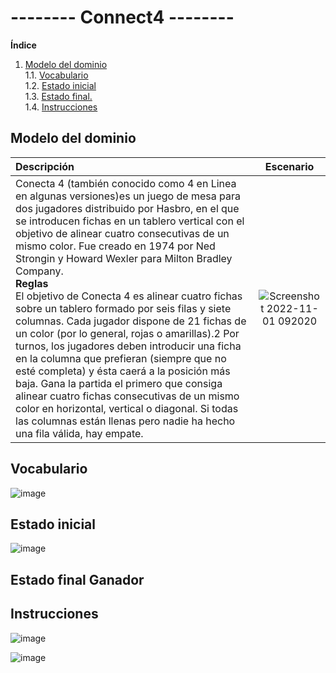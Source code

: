 # -------- Connect4 --------

**Índice**
1. [Modelo del dominio](#Modelo-del-dominio)  
    1.1. [Vocabulario](#Vocabulario)  
    1.2. [Estado inicial](#Estado-inicial)  
    1.3. [Estado final.](#Estado-final)  
    1.4. [Instrucciones](#Instrucciones)  
    
## Modelo del dominio
|  Descripción | Escenario |
| :------- | :------: | 
|  Conecta 4 (también conocido como 4 en Linea en algunas versiones)es un juego de mesa para dos jugadores distribuido por Hasbro, en el que se introducen fichas en un tablero vertical con el objetivo de alinear cuatro consecutivas de un mismo color. Fue creado en 1974 por Ned Strongin y Howard Wexler para Milton Bradley Company. <br/> **Reglas**  <br/>El objetivo de Conecta 4 es alinear cuatro fichas sobre un tablero formado por seis filas y siete columnas. Cada jugador dispone de 21 fichas de un color (por lo general, rojas o amarillas).2​ Por turnos, los jugadores deben introducir una ficha en la columna que prefieran (siempre que no esté completa) y ésta caerá a la posición más baja. Gana la partida el primero que consiga alinear cuatro fichas consecutivas de un mismo color en horizontal, vertical o diagonal. Si todas las columnas están llenas pero nadie ha hecho una fila válida, hay empate. | ![Screenshot 2022-11-01 092020](https://user-images.githubusercontent.com/46433173/199242919-550c3616-9585-472f-b9b2-d4af46882528.png) |

## Vocabulario

![image](https://user-images.githubusercontent.com/46433173/199251331-af761325-ccc6-4ddd-818b-453f491f779d.png)

## Estado inicial

![image](https://user-images.githubusercontent.com/46433173/199464679-5cc55282-0307-4ff8-bd3c-676c857cf9b4.png)

## Estado final Ganador

## Instrucciones

![image](https://user-images.githubusercontent.com/46433173/199270935-5a2401dd-8986-41c6-b3b5-57c41d5a2fce.png)

![image](https://user-images.githubusercontent.com/46433173/199346771-45304715-327c-43bf-88a5-ae061e6d578e.png)
